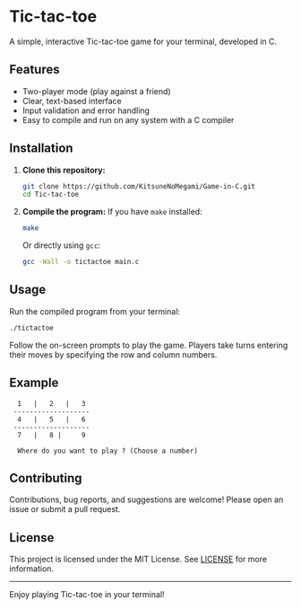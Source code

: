 # Tic-tac-toe

A simple, interactive Tic-tac-toe game for your terminal, developed in C.

## Features

- Two-player mode (play against a friend)
- Clear, text-based interface
- Input validation and error handling
- Easy to compile and run on any system with a C compiler

## Installation

1. **Clone this repository:**
   ```bash
   git clone https://github.com/KitsuneNoMegami/Game-in-C.git
   cd Tic-tac-toe
   ```

2. **Compile the program:**
   If you have `make` installed:
   ```bash
   make
   ```
   Or directly using `gcc`:
   ```bash
   gcc -Wall -o tictactoe main.c
   ```

## Usage

Run the compiled program from your terminal:

```bash
./tictactoe
```

Follow the on-screen prompts to play the game. Players take turns entering their moves by specifying the row and column numbers.

## Example

```
  1   |   2   |   3
 -------------------
  4   |   5   |   6
 -------------------
  7   |   8 |     9

  Where do you want to play ? (Choose a number)
```

## Contributing

Contributions, bug reports, and suggestions are welcome! Please open an issue or submit a pull request.

## License

This project is licensed under the MIT License. See [LICENSE](../LICENSE) for more information.

---

Enjoy playing Tic-tac-toe in your terminal!
